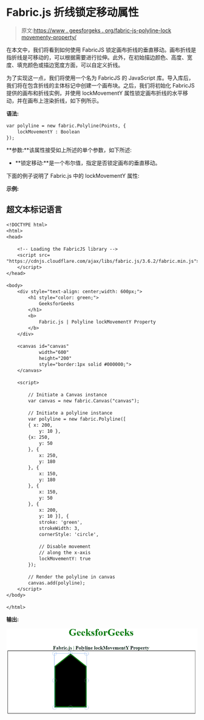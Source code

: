 # Fabric.js 折线锁定移动属性

> 原文:[https://www . geesforgeks . org/fabric-js-polyline-lock movementy-property/](https://www.geeksforgeeks.org/fabric-js-polyline-lockmovementy-property/)

在本文中，我们将看到如何使用 FabricJS 锁定画布折线的垂直移动。画布折线是指折线是可移动的，可以根据需要进行拉伸。此外，在初始描边颜色、高度、宽度、填充颜色或描边宽度方面，可以自定义折线。

为了实现这一点，我们将使用一个名为 FabricJS 的 JavaScript 库。导入库后，我们将在包含折线的主体标记中创建一个画布块。之后，我们将初始化 FabricJS 提供的画布和折线实例，并使用 lockMovementY 属性锁定画布折线的水平移动，并在画布上渲染折线，如下例所示。

**语法:**

```
var polyline = new fabric.Polyline(Points, {  
    lockMovementY : Boolean
});  
```

**参数:**该属性接受如上所述的单个参数，如下所述:

*   **锁定移动:**是一个布尔值，指定是否锁定画布的垂直移动。

下面的例子说明了 Fabric.js 中的 lockMovementY 属性:

**示例:**

## 超文本标记语言

```
<!DOCTYPE html> 
<html> 
<head> 

    <!-- Loading the FabricJS library -->
    <script src= 
"https://cdnjs.cloudflare.com/ajax/libs/fabric.js/3.6.2/fabric.min.js"> 
    </script> 
</head> 

<body> 
    <div style="text-align: center;width: 600px;"> 
        <h1 style="color: green;"> 
            GeeksforGeeks 
        </h1> 
        <b> 
            Fabric.js | Polyline lockMovementY Property 
        </b> 
    </div> 

    <canvas id="canvas"
            width="600"
            height="200"
            style="border:1px solid #000000;"> 
    </canvas> 

    <script> 

        // Initiate a Canvas instance 
        var canvas = new fabric.Canvas("canvas"); 

        // Initiate a polyline instance 
        var polyline = new fabric.Polyline([ 
        { x: 200, 
            y: 10 }, 
        {x: 250, 
            y: 50 
        }, { 
            x: 250, 
            y: 180 
        }, { 
            x: 150, 
            y: 180 
        }, { 
            x: 150, 
            y: 50 
        }, { 
            x: 200, 
            y: 10 }], { 
            stroke: 'green',  
            strokeWidth: 3,  
            cornerStyle: 'circle', 

            // Disable movement 
            // along the x-axis 
            lockMovementY: true 
        }); 

        // Render the polyline in canvas 
        canvas.add(polyline); 
    </script> 
</body> 

</html>
```

**输出:**

![](img/58f38f6b0efacb47264f51895fa96456.png)